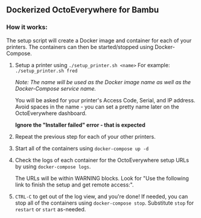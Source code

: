 ## Dockerized OctoEverywhere for Bambu

### How it works:
The setup script will create a Docker image and container for each of your printers. The containers can then be started/stopped using Docker-Compose.

1. Setup a printer using `./setup_printer.sh <name>`
    For example: `./setup_printer.sh fred`

    *Note: The name will be used as the Docker image name as well as the Docker-Compose service name.*

    You will be asked for your printer's Access Code, Serial, and IP address. Avoid spaces in the name - you can set a pretty name later on the OctoEverywhere dashboard.

    **Ignore the "Installer failed" error - that is expected**

1. Repeat the previous step for each of your other printers.

1. Start all of the containers using `docker-compose up -d`

1. Check the logs of each container for the OctoEverywhere setup URLs by using `docker-compose logs`.

    The URLs will be within WARNING blocks. Look for "Use the following link to finish the setup and get remote access:".

1. `CTRL-C` to get out of the log view, and you're done!
    If needed, you can stop all of the containers using `docker-compose stop`. Substitute `stop` for `restart` or `start` as-needed.

